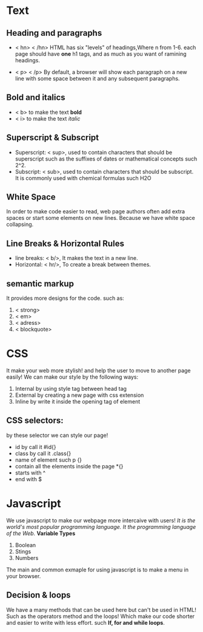 # Text
## Heading and paragraphs
+ < hn> < /hn>
HTML has six "levels" of headings,Where n from 1-6.
each page should have **one** h1 tags, and as much as you want of ramining headings.

+ < p> < /p>
By default, a browser will show each paragraph on a new line with some space between it and any subsequent paragraphs.
## Bold and italics
+ < b> to make the text **bold**
+ < i> to make the text *italic*
## Superscript & Subscript
+ Superscript: < sup>, used to contain characters that should be superscript such as the suffixes of dates or mathematical concepts such 2^2.
+ Subscript: < sub>, used to contain characters that should be subscript. It is commonly used with chemical formulas such H2O
 
## White Space
In order to make code easier to read, web page authors often add extra spaces or start some elements on new lines. Because we have white space collapsing.

## Line Breaks & Horizontal Rules
+ line breaks: < b/>, It makes the text in a new line.
+ Horizontal: < hr/>, To create a break between themes.

## semantic markup
It provides more designs for the code.
such as:
1. < strong>
2. < em>
3. < adress>
4. < blockquote>


# CSS
It make your web more stylish! and help the user to move to another page easily!
We can make our style by the following ways:
1. Internal by using style tag between head tag
2. External by creating a new page with css extension
3. Inline by write it inside the opening tag of element
## CSS selectors:
by these selector we can style our page!
+ id by call it #id{}
+ class by call it .class{}
+ name of element such p {}
+ contain all the elements inside the page *{}
+ starts with ^
+ end with $


# Javascript
We use javascript to make our webpage more intercaive with users!
*It is the world's most popular programming language.*
*It the programming language of the Web.*
**Variable Types**
1. Boolean
2. Stings
3. Numbers

The main and common exmaple for using javascript is to make a menu in your browser.
## Decision & loops
We have a many methods that can be used here but can't be used in HTML!
Such as the operators method and the loops! 
Which make our code shorter and easier to write with less effort.
such **If, for and while loops**.